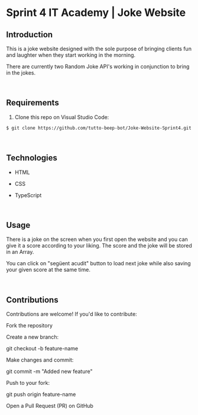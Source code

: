 # Sprint 4 IT Academy | Joke Website

## Introduction

This is a joke website designed with the sole purpose of bringing clients fun and laughter when they start working in the morning. 

There are currently two Random Joke API's working in conjunction to bring in the jokes.

<br>

## Requirements


1. Clone this repo on Visual Studio Code:
```bash
$ git clone https://github.com/tutto-beep-bot/Joke-Website-Sprint4.git
```

<br>

## Technologies

- HTML
- CSS
- TypeScript

  <br>

## Usage

There is a joke on the screen when you first open the website and you can give it a score according to your liking. The score and the joke will be stored in an Array.

You can click on "següent acudit" button to load next joke while also saving your given score at the same time.

<br>

## Contributions

Contributions are welcome! If you'd like to contribute:

Fork the repository

Create a new branch:

git checkout -b feature-name

Make changes and commit:

git commit -m "Added new feature"

Push to your fork:

git push origin feature-name

Open a Pull Request (PR) on GitHub



